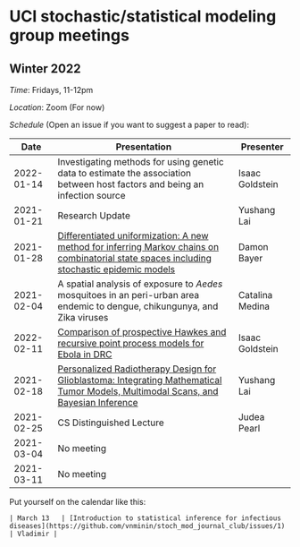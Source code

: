 # UCI stochastic/statistical modeling group meetings

## Winter 2022

*Time*: Fridays, 11-12pm

*Location*: Zoom (For now)

*Schedule* (Open an issue if you want to suggest a paper to read):

| Date   | Presentation   | Presenter    |
|--------|----------------|--------------|
| 2022-01-14 |Investigating methods for using genetic data to estimate the association between host factors and being an infection source| Isaac Goldstein |
| 2021-01-21 | Research Update | Yushang Lai |
| 2021-01-28 | [Differentiated uniformization: A new method for inferring Markov chains on combinatorial state spaces including stochastic epidemic models](https://arxiv.org/abs/2112.10971) | Damon Bayer |
| 2021-02-04 | A spatial analysis of exposure to *Aedes* mosquitoes in an peri-urban area endemic to dengue, chikungunya, and Zika viruses | Catalina Medina |
| 2022-02-11 | [Comparison of prospective Hawkes and recursive point process models for Ebola in DRC](https://onlinelibrary.wiley.com/doi/full/10.1002/for.2803)| Isaac Goldstein |
| 2021-02-18 | [Personalized Radiotherapy Design for Glioblastoma: Integrating Mathematical Tumor Models, Multimodal Scans, and Bayesian Inference](https://ieeexplore.ieee.org/abstract/document/8654016) | Yushang Lai |
| 2021-02-25 | CS Distinguished Lecture | Judea Pearl |
| 2021-03-04 | No meeting | |
| 2021-03-11 | No meeting | |

Put yourself on the calendar like this:
```
| March 13   | [Introduction to statistical inference for infectious diseases](https://github.com/vnminin/stoch_mod_journal_club/issues/1) | Vladimir |
```